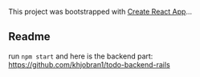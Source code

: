 This project was bootstrapped with [Create React App](https://github.com/facebook/create-react-app)...

## Readme

run `npm start` and here is the backend part: https://github.com/khjobran1/todo-backend-rails

